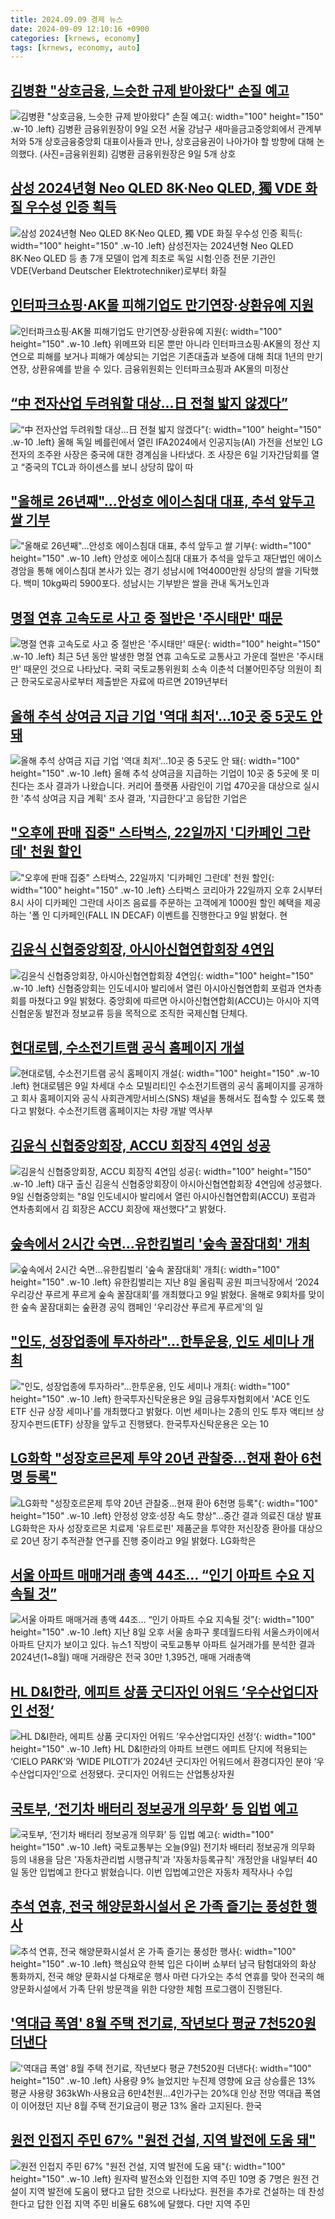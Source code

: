 ```yaml
---
title: 2024.09.09 경제 뉴스
date: 2024-09-09 12:10:16 +0900
categories: [krnews, economy]
tags: [krnews, economy, auto]
---
```

## [김병환 "상호금융, 느슷한 규제 받아왔다" 손질 예고](https://n.news.naver.com/mnews/article/018/0005832314)

![김병환 "상호금융, 느슷한 규제 받아왔다" 손질 예고](https://mimgnews.pstatic.net/image/origin/018/2024/09/09/5832314.jpg?type=nf220_150){: width="100" height="150" .w-10 .left}
김병환 금융위원장이 9일 오전 서울 강남구 새마을금고중앙회에서 관계부처와 5개 상호금융중앙회 대표이사들과 만나, 상호금융권이 나아가야 할 방향에 대해 논의했다. (사진=금융위원회) 김병환 금융위원장은 9일 5개 상호

## [삼성 2024년형 Neo QLED 8K·Neo QLED, 獨 VDE 화질 우수성 인증 획득](https://n.news.naver.com/mnews/article/119/0002870548)

![삼성 2024년형 Neo QLED 8K·Neo QLED, 獨 VDE 화질 우수성 인증 획득](https://mimgnews.pstatic.net/image/origin/119/2024/09/09/2870548.jpg?type=nf220_150){: width="100" height="150" .w-10 .left}
삼성전자는 2024년형 Neo QLED 8K·Neo QLED 등 총 7개 모델이 업계 최초로 독일 시험∙인증 전문 기관인 VDE(Verband Deutscher Elektrotechniker)로부터 화질

## [인터파크쇼핑·AK몰 피해기업도 만기연장·상환유예 지원](https://n.news.naver.com/mnews/article/018/0005831502)

![인터파크쇼핑·AK몰 피해기업도 만기연장·상환유예 지원](https://mimgnews.pstatic.net/image/origin/018/2024/09/08/5831502.jpg?type=nf220_150){: width="100" height="150" .w-10 .left}
위메프와 티몬 뿐만 아니라 인터파크쇼핑·AK몰의 정산 지연으로 피해를 보거나 피해가 예상되는 기업은 기존대출과 보증에 대해 최대 1년의 만기연장, 상환유예를 받을 수 있다. 금융위원회는 인터파크쇼핑과 AK몰의 미정산

## [“中 전자산업 두려워할 대상...日 전철 밟지 않겠다”](https://n.news.naver.com/mnews/article/023/0003857519)

![“中 전자산업 두려워할 대상...日 전철 밟지 않겠다”](https://mimgnews.pstatic.net/image/origin/023/2024/09/09/3857519.jpg?type=nf220_150){: width="100" height="150" .w-10 .left}
올해 독일 베를린에서 열린 IFA2024에서 인공지능(AI) 가전을 선보인 LG전자의 조주완 사장은 중국에 대한 경계심을 나타냈다. 조 사장은 6일 기자간담회를 열고 “중국의 TCL과 하이센스를 보니 상당히 많이 따

## ["올해로 26년째"...안성호 에이스침대 대표, 추석 앞두고 쌀 기부](https://n.news.naver.com/mnews/article/008/0005087625)

!["올해로 26년째"...안성호 에이스침대 대표, 추석 앞두고 쌀 기부](https://mimgnews.pstatic.net/image/origin/008/2024/09/09/5087625.jpg?type=nf220_150){: width="100" height="150" .w-10 .left}
안성호 에이스침대 대표가 추석을 앞두고 재단법인 에이스경암을 통해 에이스침대 본사가 있는 경기 성남시에 1억4000만원 상당의 쌀을 기탁했다. 백미 10kg짜리 5900포다. 성남시는 기부받은 쌀을 관내 독거노인과

## [명절 연휴 고속도로 사고 중 절반은 '주시태만' 때문](https://n.news.naver.com/mnews/article/088/0000903705)

![명절 연휴 고속도로 사고 중 절반은 '주시태만' 때문](https://mimgnews.pstatic.net/image/origin/088/2024/09/08/903705.jpg?type=nf220_150){: width="100" height="150" .w-10 .left}
최근 5년 동안 발생한 명절 연휴 고속도로 교통사고 가운데 절반은 '주시태만' 때문인 것으로 나타났다. 국회 국토교통위원회 소속 이춘석 더불어민주당 의원이 최근 한국도로공사로부터 제출받은 자료에 따르면 2019년부터

## [올해 추석 상여금 지급 기업 '역대 최저'…10곳 중 5곳도 안 돼](https://n.news.naver.com/mnews/article/055/0001188575)

![올해 추석 상여금 지급 기업 '역대 최저'…10곳 중 5곳도 안 돼](https://mimgnews.pstatic.net/image/origin/055/2024/09/09/1188575.jpg?type=nf220_150){: width="100" height="150" .w-10 .left}
올해 추석 상여금을 지급하는 기업이 10곳 중 5곳에 못 미친다는 조사 결과가 나왔습니다. 커리어 플랫폼 사람인이 기업 470곳을 대상으로 실시한 '추석 상여금 지급 계획' 조사 결과, '지급한다'고 응답한 기업은

## ["오후에 판매 집중" 스타벅스, 22일까지 '디카페인 그란데' 천원 할인](https://n.news.naver.com/mnews/article/003/0012775519)

!["오후에 판매 집중" 스타벅스, 22일까지 '디카페인 그란데' 천원 할인](https://mimgnews.pstatic.net/image/origin/003/2024/09/09/12775519.jpg?type=nf220_150){: width="100" height="150" .w-10 .left}
스타벅스 코리아가 22일까지 오후 2시부터 8시 사이 디카페인 그란데 사이즈 음료를 주문하는 고객에게 1000원 할인 혜택을 제공하는 '폴 인 디카페인(FALL IN DECAF) 이벤트를 진행한다고 9일 밝혔다. 현

## [김윤식 신협중앙회장, 아시아신협연합회장 4연임](https://n.news.naver.com/mnews/article/003/0012775916)

![김윤식 신협중앙회장, 아시아신협연합회장 4연임](https://mimgnews.pstatic.net/image/origin/003/2024/09/09/12775916.jpg?type=nf220_150){: width="100" height="150" .w-10 .left}
신협중앙회는 인도네시아 발리에서 열린 아시아신협연합회 포럼과 연차총회를 마쳤다고 9일 밝혔다. 중앙회에 따르면 아시아신협연합회(ACCU)는 아시아 지역 신협운동 발전과 정보교류 등을 목적으로 조직한 국제신협 단체다.

## [현대로템, 수소전기트램 공식 홈페이지 개설](https://n.news.naver.com/mnews/article/016/0002360179)

![현대로템, 수소전기트램 공식 홈페이지 개설](https://mimgnews.pstatic.net/image/origin/016/2024/09/09/2360179.jpg?type=nf220_150){: width="100" height="150" .w-10 .left}
현대로템은 9일 차세대 수소 모빌리티인 수소전기트램의 공식 홈페이지를 공개하고 회사 홈페이지와 공식 사회관계망서비스(SNS) 채널을 통해서도 접속할 수 있도록 했다고 밝혔다. 수소전기트램 홈페이지는 차량 개발 역사부

## [김윤식 신협중앙회장, ACCU 회장직 4연임 성공](https://n.news.naver.com/mnews/article/088/0000903798)

![김윤식 신협중앙회장, ACCU 회장직 4연임 성공](https://mimgnews.pstatic.net/image/origin/088/2024/09/09/903798.jpg?type=nf220_150){: width="100" height="150" .w-10 .left}
대구 출신 김윤식 신협중앙회장이 아시아신협연합회장 4연임에 성공했다. 9일 신협중앙회는 "8일 인도네시아 발리에서 열린 아시아신협연합회(ACCU) 포럼과 연차총회에서 김 회장은 ACCU 회장에 재선했다"고 밝혔다.

## [숲속에서 2시간 숙면…유한킴벌리 '숲속 꿀잠대회' 개최](https://n.news.naver.com/mnews/article/003/0012775999)

![숲속에서 2시간 숙면…유한킴벌리 '숲속 꿀잠대회' 개최](https://mimgnews.pstatic.net/image/origin/003/2024/09/09/12775999.jpg?type=nf220_150){: width="100" height="150" .w-10 .left}
유한킴벌리는 지난 8일 올림픽 공원 피크닉장에서 ‘2024 우리강산 푸르게 푸르게 숲속 꿀잠대회’를 개최했다고 9일 밝혔다. 올해로 9회차를 맞이한 숲속 꿀잠대회는 숲환경 공익 캠페인 '우리강산 푸르게 푸르게'의 일

## ["인도, 성장업종에 투자하라"…한투운용, 인도 세미나 개최](https://n.news.naver.com/mnews/article/277/0005469955)

!["인도, 성장업종에 투자하라"…한투운용, 인도 세미나 개최](https://mimgnews.pstatic.net/image/origin/277/2024/09/09/5469955.jpg?type=nf220_150){: width="100" height="150" .w-10 .left}
한국투자신탁운용은 9일 금융투자협회에서 'ACE 인도 ETF 신규 상장 세미나'를 개최했다고 밝혔다. 이번 세미나는 2종의 인도 투자 액티브 상장지수펀드(ETF) 상장을 앞두고 진행됐다. 한국투자신탁운용은 오는 10

## [LG화학 "성장호르몬제 투약 20년 관찰중…현재 환아 6천명 등록"](https://n.news.naver.com/mnews/article/001/0014920674)

![LG화학 "성장호르몬제 투약 20년 관찰중…현재 환아 6천명 등록"](https://mimgnews.pstatic.net/image/origin/001/2024/09/09/14920674.jpg?type=nf220_150){: width="100" height="150" .w-10 .left}
안정성 양호·성장 속도 향상"…중간 결과 의료진 대상 발표 LG화학은 자사 성장호르몬 치료제 '유트로핀' 제품군을 투약한 저신장증 환아를 대상으로 20년 장기 추적관찰 연구를 진행 중이라고 9일 밝혔다. LG화학은

## [서울 아파트 매매거래 총액 44조… “인기 아파트 수요 지속될 것”](https://n.news.naver.com/mnews/article/022/0003967151)

![서울 아파트 매매거래 총액 44조… “인기 아파트 수요 지속될 것”](https://mimgnews.pstatic.net/image/origin/022/2024/09/09/3967151.jpg?type=nf220_150){: width="100" height="150" .w-10 .left}
지난 8일 오후 서울 송파구 롯데월드타워 서울스카이에서 아파트 단지가 보이고 있다. 뉴스1 직방이 국토교통부 아파트 실거래가를 분석한 결과 2024년(1~8월) 매매 거래량은 전국 30만 1,395건, 매매 거래총액

## [HL D&I한라, 에피트 상품 굿디자인 어워드 ’우수산업디자인 선정‘](https://n.news.naver.com/mnews/article/011/0004390052)

![HL D&I한라, 에피트 상품 굿디자인 어워드 ’우수산업디자인 선정‘](https://mimgnews.pstatic.net/image/origin/011/2024/09/09/4390052.jpg?type=nf220_150){: width="100" height="150" .w-10 .left}
HL D&I한라의 아파트 브랜드 에피트 단지에 적용되는 ‘CIELO PARK’와 ‘WIDE PILOTI’가 2024년 굿디자인 어워드에서 환경디자인 분야 ‘우수산업디자인’으로 선정됐다. 굿디자인 어워드는 산업통상자원

## [국토부, ‘전기차 배터리 정보공개 의무화’ 등 입법 예고](https://n.news.naver.com/mnews/article/056/0011796959)

![국토부, ‘전기차 배터리 정보공개 의무화’ 등 입법 예고](https://mimgnews.pstatic.net/image/origin/056/2024/09/09/11796959.jpg?type=nf220_150){: width="100" height="150" .w-10 .left}
국토교통부는 오늘(9일) 전기차 배터리 정보공개 의무화 등의 내용을 담은 '자동차관리법 시행규칙'과 '자동차등록규칙' 개정안을 내일부터 40일 동안 입법예고 한다고 밝혔습니다. 이번 입법예고안은 자동차 제작사나 수입

## [추석 연휴, 전국 해양문화시설서 온 가족 즐기는 풍성한 행사](https://n.news.naver.com/mnews/article/079/0003936380)

![추석 연휴, 전국 해양문화시설서 온 가족 즐기는 풍성한 행사](https://mimgnews.pstatic.net/image/origin/079/2024/09/09/3936380.jpg?type=nf220_150){: width="100" height="150" .w-10 .left}
핵심요약 한복 입은 다이버 쇼부터 남극 탐험대와의 화상 통화까지, 전국 해양 문화시설 다채로운 행사 마련 다가오는 추석 연휴를 맞아 전국의 해양문화시설에서 가족 단위 방문객을 위한 다양한 체험 프로그램이 진행된다.

## ['역대급 폭염' 8월 주택 전기료, 작년보다 평균 7천520원 더낸다](https://n.news.naver.com/mnews/article/001/0014920410)

!['역대급 폭염' 8월 주택 전기료, 작년보다 평균 7천520원 더낸다](https://mimgnews.pstatic.net/image/origin/001/2024/09/09/14920410.jpg?type=nf220_150){: width="100" height="150" .w-10 .left}
사용량 9% 늘었지만 누진제 영향에 요금 상승률은 13% 평균 사용량 363kWh·사용요금 6만4천원…4인가구는 20%대 인상 전망 역대급 폭염이 이어졌던 지난 8월 주택 전기요금이 평균 13% 올라 고지된다. 한국

## [원전 인접지 주민 67% "원전 건설, 지역 발전에 도움 돼"](https://n.news.naver.com/mnews/article/011/0004389696)

![원전 인접지 주민 67% "원전 건설, 지역 발전에 도움 돼"](https://mimgnews.pstatic.net/image/origin/011/2024/09/08/4389696.jpg?type=nf220_150){: width="100" height="150" .w-10 .left}
원자력 발전소와 인접한 지역 주민 10명 중 7명은 원전 건설이 지역 발전에 도움이 됐다고 답한 것으로 나타났다. 원전을 추가로 건설하는 데 찬성한다고 답한 인접 지역 주민 비율도 68%에 달했다. 다만 지역 주민

